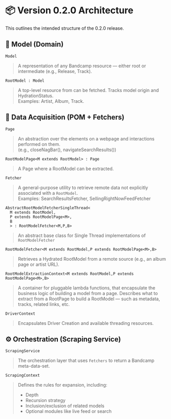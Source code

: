 # 📦 Version 0.2.0 Architecture

This outlines the intended structure of the 0.2.0 release.

## 🧩 Model (Domain)

`Model`  
> A representation of any Bandcamp resource — either root or intermediate (e.g., Release, Track).

`RootModel : Model`  
> A top-level resource from can be fetched.
> Tracks model origin and HydrationStatus.  
> Examples: Artist, Album, Track.

## 🔄 Data Acquisition (POM + Fetchers)

`Page`
> An abstraction over the elements on a webpage and interactions performed on them.  
> (e.g., closeNagBar(), navigateSearchResults())

`RootModelPage<M extends RootModel> : Page`
> A Page where a RootModel can be extracted.

`Fetcher`  
> A general-purpose utility to retrieve remote data not explicitly associated with a `RootModel`.  
> Examples: SearchResultsFetcher, SellingRightNowFeedFetcher

```
AbstractRootModelFetcherSingleThread<
  M extends RootModel,
  P extends RootModelPage<M>,
  B
  > : RootModelFetcher<M,P,B>
```
> An abstract base class for Single Thread implementations of `RootModelFetcher`

`RootModelFetcher<M extends RootModel,P extends RootModelPage<M>,B>`  
> Retrieves a Hydrated RootModel from a remote source (e.g., an album page or artist URL).

`RootModelExtractionContext<M extends RootModel,P extends RootModelPage<M>,B>`  
> A container for pluggable lambda functions, that encapsulate the business logic of building a model from a page.
> Describes what to extract from a RootPage to build a RootModel — such as metadata, tracks, related links, etc.

`DriverContext`  
> Encapsulates Driver Creation and available threading resources.

## ⚙️ Orchestration (Scraping Service)

`ScrapingService`  
> The orchestration layer that uses `Fetchers` to return a Bandcamp meta-data-set.

`ScrapingContext`  
> Defines the rules for expansion, including:  
> - Depth  
> - Recursion strategy  
> - Inclusion/exclusion of related models  
> - Optional modules like live feed or search

